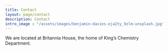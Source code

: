 ```yaml
---
title: Contact
layout: page/contact
description: Contact
intro_image : "/assets/images/benjamin-davies-oja2ty_9zlm-unsplash.jpg"
---
```


We are located at Britannia House, the home of King’s Chemistry Department.


